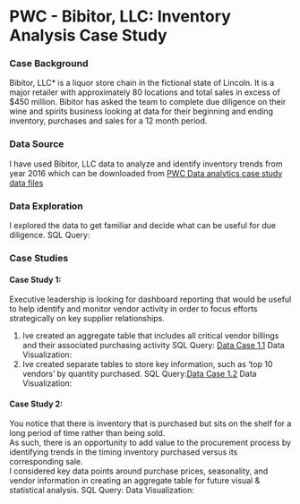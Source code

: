 # PWC - Bibitor, LLC: Inventory Analysis Case Study

### Case Background
Bibitor, LLC* is a liquor store chain in the fictional state of Lincoln. It is a major retailer with approximately
80 locations and total sales in excess of $450 million.
Bibitor has asked the team to complete due diligence on their wine and spirits business looking at data for their 
beginning and ending inventory, purchases and sales for a 12 month period.

### Data Source
I have used Bibitor, LLC data to analyze and identify inventory trends from year 2016 which can be downloaded from [PWC Data analytics case study data files](https://www.pwc.com/us/en/careers/university-relations/data-and-analytics-case-studies-files.html)

### Data Exploration
I explored the data to get familiar and decide what can be useful for due diligence.
SQL Query:
### Case Studies
#### Case Study 1:
Executive leadership is looking for dashboard reporting that would be useful to help identify and monitor vendor activity in order to focus efforts strategically on key supplier relationships.
1. Ive created an aggregate table that includes all critical vendor billings and their associated purchasing activity
   SQL Query: [Data Case 1.1](https://github.com/RachelYengle/Bibitor-LCC--Inventory-Analysis-Case-Study/edit/main/Data%20Case%201)
   Data Visualization:
2. Ive created separate tables to store key information, such as ‘top 10 vendors’ by quantity purchased.
   SQL Query:[Data Case 1.2](https://github.com/RachelYengle/Bibitor-LCC--Inventory-Analysis-Case-Study/blob/main/Data%20Case%201.2)
   Data Visualization:

#### Case Study 2:
You notice that there is inventory that is purchased but sits on the shelf for a long period of time rather than being sold.  
As such, there is an opportunity to add value to the procurement process by identifying trends in the timing inventory purchased versus its corresponding sale.  
I considered key data points around purchase prices, seasonality, and vendor information in creating an aggregate table for future visual & statistical analysis. 
SQL Query:
Data Visualization: 


